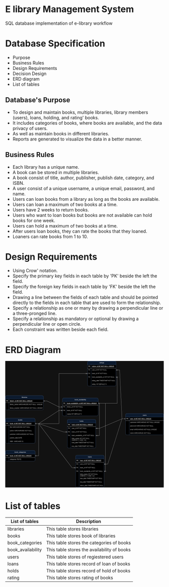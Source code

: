 # E library Management System

SQL database implementation of e-library workflow

# Database Specification

* Purpose
* Business Rules
* Design Requirements
* Decision Design
* ERD diagram
* List of tables

## Database's Purpose

* To design and maintain books, multiple libraries, library members (users), loans, holding, and rating' books.
* It includes categories of books, where books are available, and the data privacy of users.
* As well as maintain books in different libraries.
* Reports are generated to visualize the data in a better manner.

## Business Rules

* Each library has a unique name.
* A book can be stored in multiple libraries.
* A book consist of title, author, publisher, publish date, category, and ISBN.
* A user consist of a unique username, a unique email, password, and name.
* Users can loan books from a library as long as the books are available.
* Users can loan a maximum of two books at a time.
* Users have 2 weeks to return books.
* Users who want to loan books but books are not available can hold books for one week.
* Users can hold a maximum of two books at a time.
* After users loan books, they can rate the books that they loaned.
* Loaners can rate books from 1 to 10.

# Design Requirements

* Using Crow' notation.
* Specify the primary key fields in each table by 'PK' beside the left the field.
* Specify the foreign key fields in each table by 'FK' beside the left the field.
* Drawing a line between the fields of each table and should be pointed directly to the fields in each table that are used to form the relationship.
* Specify a relationship as one or many by drawing a perpendicular line or a three-pronged line.
* Specify a relationship as mandatory or optional by drawing a perpendicular line or open circle.
* Each constraint was written beside each field.

# ERD Diagram

![ERD Diagram](pics/ERD.drawio.png)

# List of tables

| List of tables | Description |
|------------|----------------------|
| libraries | This table stores libraries |
| books | This table stores book of libraries |
| book_categories | This table stores the categories of books |
| book_availability | This table stores the availability of books |
| users | This table stores of regiestered users |
| loans | This table stores record of loan of books |
| holds | This table stores record of hold of books |
| rating | This table stores rating of books |

